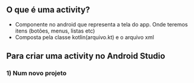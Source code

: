 ## O que é uma activity?
- Componente no android que representa a tela do app. Onde teremos itens (botões, menus, listas etc)
- Composta pela classe kotlin(arquivo.kt) e o arquivo xml

## Para criar uma activity no Android Studio
### 1) Num novo projeto
